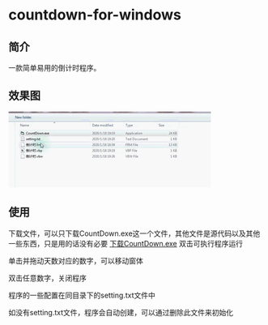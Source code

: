 # countdown-for-windows


## 简介
一款简单易用的倒计时程序。


## 效果图
![countdown-for-windows](materials/view.gif)


## 使用

下载文件，可以只下载CountDown.exe这一个文件，其他文件是源代码以及其他一些东西，只是用的话没有必要
[下载CountDown.exe](https://github.com/PtilopsisSak/countdown-for-windows/raw/master/CountDown.exe)
双击可执行程序运行


单击并拖动天数对应的数字，可以移动窗体


双击任意数字，关闭程序


程序的一些配置在同目录下的setting.txt文件中


如没有setting.txt文件，程序会自动创建，可以通过删除此文件来初始化
